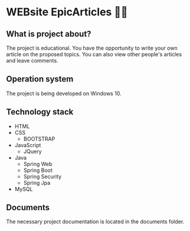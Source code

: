 # WEBsite EpicArticles 👩‍💻
## What is project about?
The project is educational. You have the opportunity to write your own article on the proposed topics. You can also view other people's articles and leave comments.
## Operation system
The project is being developed on Windows 10.
## Technology stack
* HTML
* CSS
  * BOOTSTRAP
* JavaScript
  * JQuery
* Java
  * Spring Web
  * Spring Boot
  * Spring Security
  * Spring Jpa
* MySQL
## Documents
The necessary project documentation is located in the documents folder.
   

